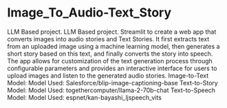 # Image_To_Audio-Text_Story
LLM Based project.
LLM Based project. Streamlit to create a web app that converts images into audio stories and Text Stories. It first extracts text from an uploaded image using a machine learning model, then generates a short story based on this text, and finally converts the story into speech. The app allows for customization of the text generation process through configurable parameters and provides an interactive interface for users to upload images and listen to the generated audio stories. Image-to-Text Model: Model Used: Salesforce/blip-image-captioning-base Text-to-Story Model: Model Used: togethercomputer/llama-2-70b-chat Text-to-Speech Model: Model Used: espnet/kan-bayashi_ljspeech_vits
